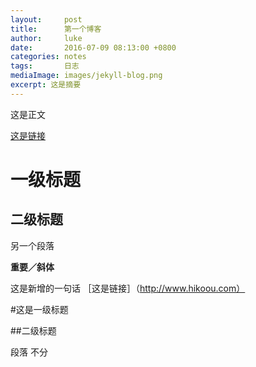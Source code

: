 ```yaml
---
layout:     post
title:      第一个博客
author:     luke
date:       2016-07-09 08:13:00 +0800
categories: notes
tags:       日志
mediaImage: images/jekyll-blog.png
excerpt: 这是摘要
---
```


这是正文

[这是链接](http://www.baidu.com)

# 一级标题

## 二级标题

另一个段落

**重要／斜体**

这是新增的一句话
［这是链接］（http://www.hikoou.com）

#这是一级标题

##二级标题




段落
不分
